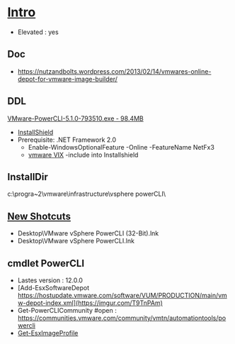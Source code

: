 # [Intro](https://imgur.com/4IZKY2A)
* Elevated : yes

## Doc
* https://nutzandbolts.wordpress.com/2013/02/14/vmwares-online-depot-for-vmware-image-builder/

## DDL
[VMware-PowerCLI-5.1.0-793510.exe - 98.4MB](https://download2.vmware.com/software/sdk/VI-WT/VMware-PowerCLI-5.1.0-793510.exe?HashKey=e92256fc3d23e2063f5d20eaa7ae8fa3&ext=.exe&params=%7B%22custnumber%22%3A%22KmRAJWRldHd3QA%3D%3D%22%2C%22sourcefilesize%22%3A%2295M%22%2C%22dlgcode%22%3A%22VSP510-PCLI-510%22%2C%22languagecode%22%3A%22en%22%2C%22source%22%3A%22DOWNLOADS%22%2C%22downloadtype%22%3A%22manual%22%2C%22eula%22%3A%22N%22%2C%22downloaduuid%22%3A%22347f8d8f-aaf6-42e1-adda-91708244abd8%22%2C%22purchased%22%3A%22N%22%2C%22productversion%22%3A%225.1.0+R1%22%2C%22productfamily%22%3A%22VMware+View%22%7D&AuthKey=1593642685_edaf6b3a7ed6742486e2480c04b09015&ext=.exe)
* [InstallShield](https://imgur.com/biXcbq1)
* Prerequisite: .NET Framework 2.0
  * Enable-WindowsOptionalFeature -Online -FeatureName NetFx3
  * [vmware VIX](https://imgur.com/bT5kKfR) -include into Installshield

## InstallDir
c:\progra~2\vmware\infrastructure\vsphere powerCLI\

## [New Shotcuts](https://imgur.com/ORDBxSe)
* Desktop\VMware vSphere PowerCLI (32-Bit).lnk
* Desktop\VMware vSphere PowerCLI.lnk

## cmdlet PowerCLI
* Lastes version : 12.0.0
* [Add-EsxSoftwareDepot https://hostupdate.vmware.com/software/VUM/PRODUCTION/main/vmw-depot-index.xml](https://imgur.com/T9TnPAm)
* Get-PowerCLICommunity #open : https://communities.vmware.com/community/vmtn/automationtools/powercli
* [Get-EsxImageProfile](https://imgur.com/Ew5vW2F)
